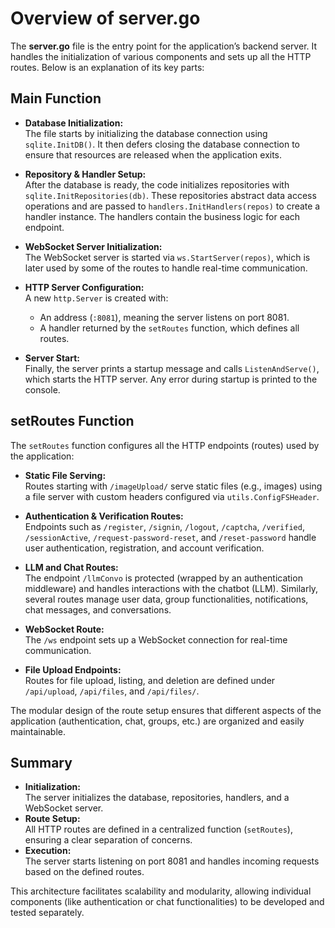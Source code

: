 # Overview of server.go

The **server.go** file is the entry point for the application’s backend server. It handles the initialization of various components and sets up all the HTTP routes. Below is an explanation of its key parts:

## Main Function

- **Database Initialization:**  
  The file starts by initializing the database connection using `sqlite.InitDB()`. It then defers closing the database connection to ensure that resources are released when the application exits.

- **Repository & Handler Setup:**  
  After the database is ready, the code initializes repositories with `sqlite.InitRepositories(db)`. These repositories abstract data access operations and are passed to `handlers.InitHandlers(repos)` to create a handler instance. The handlers contain the business logic for each endpoint.

- **WebSocket Server Initialization:**  
  The WebSocket server is started via `ws.StartServer(repos)`, which is later used by some of the routes to handle real-time communication.

- **HTTP Server Configuration:**  
  A new `http.Server` is created with:
  - An address (`:8081`), meaning the server listens on port 8081.
  - A handler returned by the `setRoutes` function, which defines all routes.

- **Server Start:**  
  Finally, the server prints a startup message and calls `ListenAndServe()`, which starts the HTTP server. Any error during startup is printed to the console.

## setRoutes Function

The `setRoutes` function configures all the HTTP endpoints (routes) used by the application:

- **Static File Serving:**  
  Routes starting with `/imageUpload/` serve static files (e.g., images) using a file server with custom headers configured via `utils.ConfigFSHeader`.

- **Authentication & Verification Routes:**  
  Endpoints such as `/register`, `/signin`, `/logout`, `/captcha`, `/verified`, `/sessionActive`, `/request-password-reset`, and `/reset-password` handle user authentication, registration, and account verification.

- **LLM and Chat Routes:**  
  The endpoint `/llmConvo` is protected (wrapped by an authentication middleware) and handles interactions with the chatbot (LLM). Similarly, several routes manage user data, group functionalities, notifications, chat messages, and conversations.

- **WebSocket Route:**  
  The `/ws` endpoint sets up a WebSocket connection for real-time communication.

- **File Upload Endpoints:**  
  Routes for file upload, listing, and deletion are defined under `/api/upload`, `/api/files`, and `/api/files/`.

The modular design of the route setup ensures that different aspects of the application (authentication, chat, groups, etc.) are organized and easily maintainable.

## Summary

- **Initialization:**  
  The server initializes the database, repositories, handlers, and a WebSocket server.
- **Route Setup:**  
  All HTTP routes are defined in a centralized function (`setRoutes`), ensuring a clear separation of concerns.
- **Execution:**  
  The server starts listening on port 8081 and handles incoming requests based on the defined routes.

This architecture facilitates scalability and modularity, allowing individual components (like authentication or chat functionalities) to be developed and tested separately.
